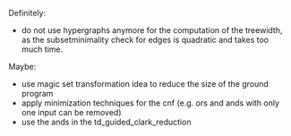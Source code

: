 Definitely:
- do not use hypergraphs anymore for the computation of the treewidth, as the subsetminimality check for edges is quadratic and takes too much time.

Maybe:
- use magic set transformation idea to reduce the size of the ground program
- apply minimization techniques for the cnf (e.g. ors and ands with only one input can be removed)
- use the ands in the td_guided_clark_reduction
